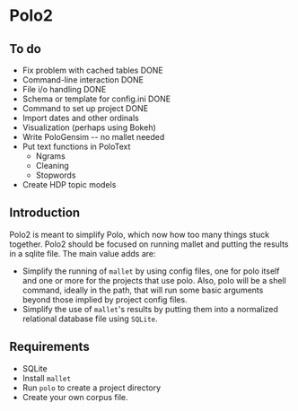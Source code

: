 # Polo2

## To do

* Fix problem with cached tables DONE
* Command-line interaction DONE
* File i/o handling DONE
* Schema or template for config.ini DONE
* Command to set up project DONE
* Import dates and other ordinals
* Visualization (perhaps using Bokeh)
* Write PoloGensim -- no mallet needed
* Put text functions in PoloText
    * Ngrams
    * Cleaning
    * Stopwords
* Create HDP topic models

## Introduction

Polo2 is meant to simplify Polo, which now how too many things stuck together. Polo2 should be focused on running mallet and putting the results in a sqlite file. The main value adds are:

* Simplify the running of `mallet` by using config files, one for polo itself and one or more for the projects that use polo. Also, polo will be a shell command, ideally in the path, that will run some basic arguments beyond those implied by project config files.
* Simplify the use of `mallet`'s results by putting them into a normalized relational database file using `SQLite`.

## Requirements

* SQLite
* Install `mallet`
* Run `polo` to create a project directory
* Create your own corpus file.